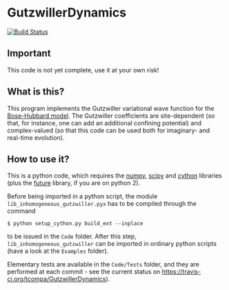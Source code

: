 # GutzwillerDynamics

[![Build Status](https://travis-ci.org/tcompa/GutzwillerDynamics.svg?branch=master)](https://travis-ci.org/tcompa/GutzwillerDynamics)


## Important
This code is not yet complete, use it at your own risk!

## What is this?
This program implements the Gutzwiller variational wave function for the [Bose-Hubbard model](https://en.wikipedia.org/wiki/Bose%E2%80%93Hubbard_model). The Gutzwiller coefficients are site-dependent (so that, for instance, one can add an additional confining potential) and complex-valued (so that this code can be used both for imaginary- and real-time evolution).

## How to use it?
This is a python code, which requires the [numpy](http://www.numpy.org/), [scipy](https://www.scipy.org/scipylib/download.html) and
[cython](http://cython.org/) libraries (plus the
[future](https://pypi.python.org/pypi/future) library, if you are on python 2).

Before being imported in a python script, the module
`lib_inhomogeneous_gutzwiller.pyx` has to be compiled through the command

    $ python setup_cython.py build_ext --inplace
to be issued in the `Code` folder.
After this step, `lib_inhomogeneous_gutzwiller` can be imported in ordinary python scripts (have a look at the `Examples` folder).

Elementary tests are available in the `Code/Tests` folder, and they are performed at each commit - see the current status on https://travis-ci.org/tcompa/GutzwillerDynamics).
